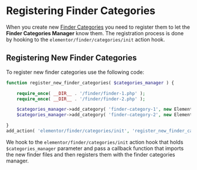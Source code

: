 # Registering Finder Categories

When you create new [Finder Categories](/finder/) you need to register them to let the **Finder Categories Manager** know them. The registration process is done by hooking to the `elementor/finder/categories/init` action hook.

## Registering New Finder Categories

To register new finder categories use the following code:

```php
function register_new_finder_categories( $categories_manager ) {

	require_once( __DIR__ . '/finder/finder-1.php' );
	require_once( __DIR__ . '/finder/finder-2.php' );

	$categories_manager->add_category( 'finder-category-1', new Elementor_Finder_Category_1() );
	$categories_manager->add_category( 'finder-category-2', new Elementor_Finder_Category_2() );

}
add_action( 'elementor/finder/categories/init', 'register_new_finder_categories' );
```

We hook to the `elementor/finder/categories/init` action hook that holds `$categories_manager` parameter and pass a callback function that imports the new finder files and then registers them with the finder categories manager.
